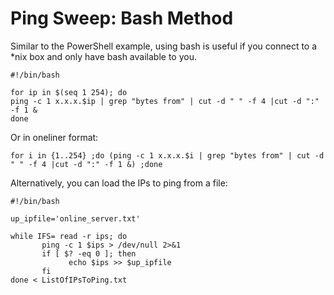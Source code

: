 # Ping Sweep: Bash Method

Similar to the PowerShell example, using bash is useful if you connect to a \*nix box and only have bash available to you.
```
#!/bin/bash

for ip in $(seq 1 254); do 
ping -c 1 x.x.x.$ip | grep "bytes from" | cut -d " " -f 4 |cut -d ":" -f 1 &
done
```
Or in oneliner format:
```
for i in {1..254} ;do (ping -c 1 x.x.x.$i | grep "bytes from" | cut -d " " -f 4 |cut -d ":" -f 1 &) ;done
```

Alternatively, you can load the IPs to ping from a file:
```
#!/bin/bash

up_ipfile='online_server.txt'

while IFS= read -r ips; do
       ping -c 1 $ips > /dev/null 2>&1
       if [ $? -eq 0 ]; then
             echo $ips >> $up_ipfile
       fi
done < ListOfIPsToPing.txt
```